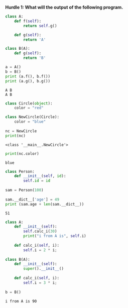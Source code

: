 
**Hurdle 1: What will the output of the following program.**


```python
class A:
    def f(self):
        return self.g()

    def g(self):
        return 'A'

class B(A):
    def g(self):
        return 'B'

a = A()
b = B()
print (a.f(), b.f())
print (a.g(), b.g())
```

    A B
    A B



```python
class Circle(object):
    color = "red"

class NewCircle(Circle):
    color = "blue"
    
nc = NewCircle
print(nc)
```

    <class '__main__.NewCircle'>



```python
print(nc.color)
```

    blue



```python
class Person:
    def __init__(self, id):
        self.id = id
 
sam = Person(100)
 
sam.__dict__['age'] = 49
print (sam.age + len(sam.__dict__))
```

    51



```python
class A:
    def __init__(self):
        self.calc_i(30)
        print("i from A is", self.i)
 
    def calc_i(self, i):
        self.i = 2 * i;
 
class B(A):
    def __init__(self):
        super().__init__()
        
    def calc_i(self, i):
        self.i = 3 * i;
 
b = B()
```

    i from A is 90



```python

```


```python

```
